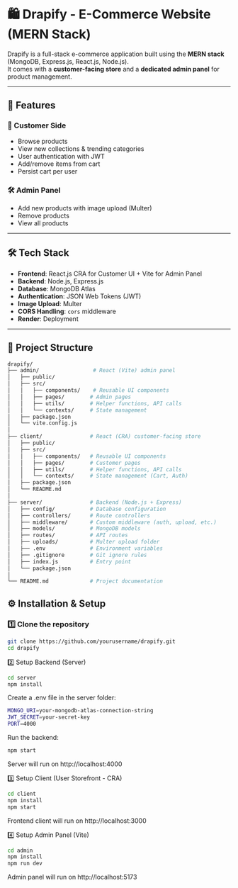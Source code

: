 # 🛍️ Drapify - E-Commerce Website (MERN Stack)

Drapify is a full-stack e-commerce application built using the **MERN stack** (MongoDB, Express.js, React.js, Node.js).  
It comes with a **customer-facing store** and a **dedicated admin panel** for product management.  

---

## 🚀 Features

### 🛒 Customer Side
- Browse products
- View new collections & trending categories
- User authentication with JWT
- Add/remove items from cart
- Persist cart per user

### 🛠️ Admin Panel
- Add new products with image upload (Multer)
- Remove products
- View all products

---

## 🛠️ Tech Stack

- **Frontend**: React.js CRA for Customer UI + Vite for Admin Panel
- **Backend**: Node.js, Express.js
- **Database**: MongoDB Atlas
- **Authentication**: JSON Web Tokens (JWT)
- **Image Upload**: Multer
- **CORS Handling**: `cors` middleware
- **Render**: Deployment

---

## 📂 Project Structure
```bash
drapify/
├── admin/                 # React (Vite) admin panel
│   ├── public/
│   ├── src/
│   │   ├── components/    # Reusable UI components
│   │   ├── pages/        # Admin pages
│   │   ├── utils/        # Helper functions, API calls
│   │   └── contexts/     # State management
│   ├── package.json
│   └── vite.config.js
│
├── client/               # React (CRA) customer-facing store
│   ├── public/
│   ├── src/
│   │   ├── components/   # Reusable UI components
│   │   ├── pages/        # Customer pages
│   │   ├── utils/        # Helper functions, API calls
│   │   └── contexts/     # State management (Cart, Auth)
│   ├── package.json
│   └── README.md
│
├── server/               # Backend (Node.js + Express)
│   ├── config/           # Database configuration
│   ├── controllers/      # Route controllers
│   ├── middleware/       # Custom middleware (auth, upload, etc.)
│   ├── models/           # MongoDB models
│   ├── routes/           # API routes
│   ├── uploads/          # Multer upload folder
│   ├── .env              # Environment variables
│   ├── .gitignore        # Git ignore rules
│   ├── index.js          # Entry point
│   └── package.json
│
└── README.md             # Project documentation
```

## ⚙️ Installation & Setup

### 1️⃣ Clone the repository
```bash
git clone https://github.com/yourusername/drapify.git
cd drapify
```

2️⃣ Setup Backend (Server)
```bash
cd server
npm install
```

Create a .env file in the server folder:
```bash
MONGO_URI=your-mongodb-atlas-connection-string
JWT_SECRET=your-secret-key
PORT=4000
```

Run the backend:
```bash
npm start
```
Server will run on http://localhost:4000

3️⃣ Setup Client (User Storefront - CRA)
```bash
cd client
npm install
npm start
```
Frontend client will run on http://localhost:3000

4️⃣ Setup Admin Panel (Vite)
```bash
cd admin
npm install
npm run dev
```
Admin panel will run on http://localhost:5173

